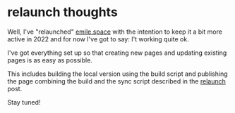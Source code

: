 # relaunch thoughts

Well, I've "relaunched" [emile.space](https://emile.space) with the intention to keep it a bit more active in 2022 and for now I've got to say: I't working quite ok.

I've got everything set up so that creating new pages and updating existing pages is as easy as possible.

This includes building the local version using the build script and publishing the page combining the build and the sync script described in the [relaunch](/blog/2021/12-26-relaunch) post.

Stay tuned!

